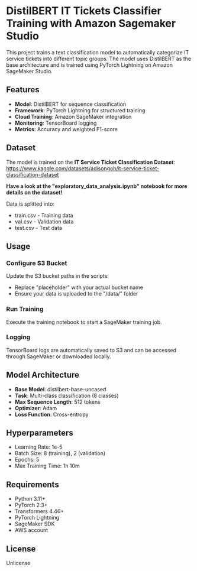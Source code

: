 # DistilBERT IT Tickets Classifier Training with Amazon Sagemaker Studio

This project trains a text classification model to automatically categorize IT service tickets into different topic groups. The model uses DistilBERT as the base architecture and is trained using PyTorch Lightning on Amazon SageMaker Studio.

## Features

- **Model**: DistilBERT for sequence classification
- **Framework**: PyTorch Lightning for structured training
- **Cloud Training**: Amazon SageMaker integration
- **Monitoring**: TensorBoard logging
- **Metrics**: Accuracy and weighted F1-score

## Dataset
The model is trained on the **IT Service Ticket Classification Dataset**: https://www.kaggle.com/datasets/adisongoh/it-service-ticket-classification-dataset

**Have a look at the "exploratory_data_analysis.ipynb" notebook for more details on the dataset!**

Data is splitted into:
- train.csv - Training data
- val.csv - Validation data  
- test.csv - Test data

## Usage

### Configure S3 Bucket

Update the S3 bucket paths in the scripts:
- Replace "placeholder" with your actual bucket name
- Ensure your data is uploaded to the "/data/" folder

### Run Training

Execute the training notebook to start a SageMaker training job.


### Logging

TensorBoard logs are automatically saved to S3 and can be accessed through SageMaker or downloaded locally.

## Model Architecture

- **Base Model**: distilbert-base-uncased
- **Task**: Multi-class classification (8 classes)
- **Max Sequence Length**: 512 tokens
- **Optimizer**: Adam
- **Loss Function**: Cross-entropy

## Hyperparameters

- Learning Rate: 1e-5
- Batch Size: 8 (training), 2 (validation)
- Epochs: 5
- Max Training Time: 1h 10m


## Requirements

- Python 3.11+
- PyTorch 2.3+
- Transformers 4.46+
- PyTorch Lightning
- SageMaker SDK
- AWS account

## License

Unlicense
